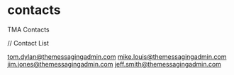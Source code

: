 # contacts
TMA Contacts

// Contact List
 
tom.dylan@themessagingadmin.com
mike.louis@themessagingadmin.com
jim.jones@themessagingadmin.com
jeff.smith@themessagingadmin.com
